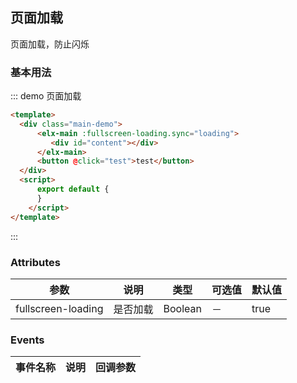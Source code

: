 <script>
  export default {
  	data: function(){
  		return {
  			loading: true
  		}
  	},
  	methods: {
  		test: function(){
  			this.loading = !this.loading;
  		}
  	}
  }
</script>
<style>
.main-demo{
	height:300px;
	background-color: green
}
</style>

## 页面加载

页面加载，防止闪烁

### 基本用法


::: demo 页面加载
```html
<template>
  <div class="main-demo">
	  <elx-main :fullscreen-loading.sync="loading">
	     <div id="content"></div>
	  </elx-main>
	  <button @click="test">test</button>
  </div>
  <script>
	  export default {
	  }
	</script>
</template>
```
:::









### Attributes
| 参数      | 说明          | 类型      | 可选值                           | 默认值  |
|---------- |-------------- |---------- |--------------------------------  |-------- |
|fullscreen-loading | 是否加载 | Boolean |－|true|


### Events
| 事件名称 | 说明 | 回调参数 |
|---------- |-------- |---------- |

